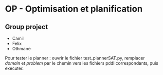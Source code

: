 # OP - Optimisation et planification 


## Group project 
- Camil
- Felix 
- Othmane 

Pour tester le planner : ouvrir le fichier test_plannerSAT.py, remplacer _domain_ et _problem_ par le chemin vers les fichiers pddl correspondants, puis executer.

